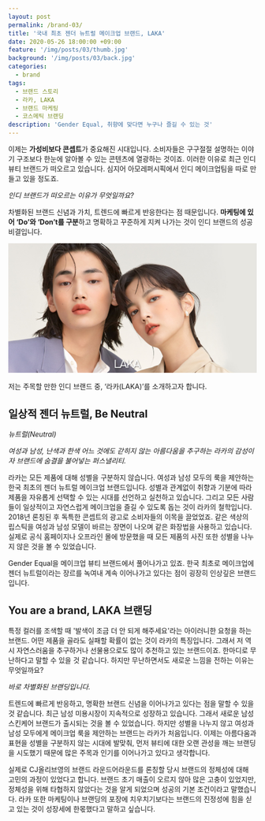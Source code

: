 ```yaml
---
layout: post
permalink: /brand-03/
title: '국내 최초 젠더 뉴트럴 메이크업 브랜드, LAKA'
date: 2020-05-26 18:00:00 +09:00
feature: '/img/posts/03/thumb.jpg'
background: '/img/posts/03/back.jpg'
categories:
  - brand
tags:
  - 브랜드 스토리
  - 라카, LAKA
  - 브랜드 마케팅
  - 코스메틱 브랜딩
description: 'Gender Equal, 취향에 맞다면 누구나 즐길 수 있는 것'
---
```


이제는 **가성비보다 콘셉트**가 중요해진 시대입니다. 소비자들은 구구절절 설명하는 이야기 구조보다 한눈에 알아볼 수 있는 콘텐츠에 열광하는 것이죠. 이러한 이유로 최근 인디 뷰티 브랜드가 떠오르고 있습니다. 심지어 아모레퍼시픽에서 인디 메이크업팀을 따로 만들고 있을 정도죠.

*인디 브랜드가 떠오르는 이유가 무엇일까요?*

차별화된 브랜드 신념과 가치, 트렌드에 빠르게 반응한다는 점 때문입니다. **마케팅에 있어 ‘Do’와 ‘Don’t를 구분**하고 명확하고 꾸준하게 지켜 나가는 것이 인디 브랜드의 성공 비결입니다.

![그림 1](/img/posts/03/1.jpg)

저는 주목할 만한 인디 브랜드 중, ‘라카(LAKA)’를 소개하고자 합니다.



## 일상적 젠더 뉴트럴, Be Neutral

*뉴트럴(Neutral)*

*여성과 남성, 난색과 한색 어느 것에도 갇히지 않는 아름다움을 추구하는 라카의 감성이자 브랜드에 숨결을 불어넣는 퍼스낼리티.*

라카는 모든 제품에 대해 성별을 구분하지 않습니다. 여성과 남성 모두의 룩을 제안하는 한국 최초의 젠더 뉴트럴 메이크업 브랜드입니다. 성별과 관계없이 취향과 기분에 따라 제품을 자유롭게 선택할 수 있는 시대를 선언하고 실천하고 있습니다. 그리고 모든 사람들이 일상적이고 자연스럽게 메이크업을 즐길 수 있도록 돕는 것이 라카의 철학입니다. 2018년 론칭된 후 독특한 콘셉트의 광고로 소비자들의 이목을 끌었었죠. 같은 색상의 립스틱을 여성과 남성 모델이 바르는 장면이 나오며 같은 화장법을 사용하고 있습니다. 실제로 공식 홈페이지나 오프라인 몰에 방문했을 때 모든 제품의 사진 또한 성별을 나누지 않은 것을 볼 수 있었습니다.

Gender Equal을 메이크업 뷰티 브랜드에서 풀어나가고 있죠.  한국 최초로 메이크업에 젠더 뉴트럴이라는 장르를 녹여내 계속 이어나가고 있다는 점이 굉장히 인상깊은 브랜드입니다.



##  You are a brand, LAKA 브랜딩

특정 컬러를 조색할 때 '발색이 조금 더 안 되게 해주세요'라는 아이러니한 요청을 하는 브랜드. 어떤 제품을 골라도 실패할 확률이 없는 것이 라카의 특징입니다. 그래서 저 역시 자연스러움을 추구하거나 선물용으로도 많이 추천하고 있는 브랜드이죠. 한마디로 무난하다고 말할 수 있을 것 같습니다. 하지만 무난하면서도 새로운 느낌을 전하는 이유는 무엇일까요?

*바로 차별화된 브랜딩입니다.*

트렌드에 빠르게 반응하고, 명확한 브랜드 신념을 이어나가고 있다는 점을 말할 수 있을 것 같습니다. 최근 남성 미용시장이 지속적으로 성장하고 있습니다. 그래서 새로운 남성 스킨케어 브랜드가 출시되는 것을 볼 수 있었습니다. 하지만 성별을 나누지 않고 여성과 남성 모두에게 메이크업 룩을 제안하는 브랜드는 라카가 처음입니다. 이제는 아름다움과 표현을 성별을 구분하지 않는 시대에 발맞춰, 먼저 뷰티에 대한 오랜 관성을 깨는 브랜딩을 시도했기 때문에 많은 주목과 인기를 이어나가고 있다고 생각합니다.

실제로 CJ올리브영의 브랜드 라운드어라운드를 론칭할 당시 브랜드의 정체성에 대해 고민의 과정이 있었다고 합니다. 브랜드 초기 매출이 오르지 않아 많은 고충이 있었지만, 정체성을 위해 타협하지 않았다는 것을 알게 되었으며 성공의 기본 조건이라고 말했습니다. 라카 또한 마케팅이나 브랜딩의 포장에 치우치기보다는 브랜드의 진정성에 힘을 싣고 있는 것이 성장세에 한몫했다고 말하고 싶습니다.
